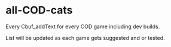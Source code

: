 # all-COD-cats
Every Cbuf_addText for every COD game including dev builds.

List will be updated as each game gets suggested and or tested.
